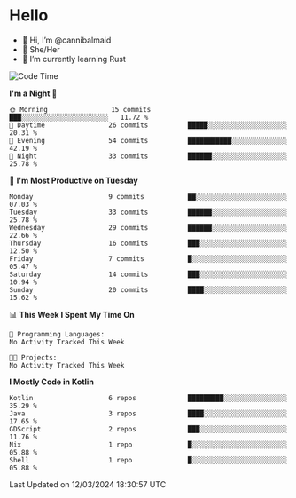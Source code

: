 # Hello
- 👋 Hi, I’m @cannibalmaid
- 👀 She/Her
- 🌱 I’m currently learning Rust

<!--START_SECTION:waka-->
![Code Time](http://img.shields.io/badge/Code%20Time-133%20hrs%2028%20mins-blue)

**I'm a Night 🦉** 

```text
🌞 Morning                15 commits          ███░░░░░░░░░░░░░░░░░░░░░░   11.72 % 
🌆 Daytime                26 commits          █████░░░░░░░░░░░░░░░░░░░░   20.31 % 
🌃 Evening                54 commits          ███████████░░░░░░░░░░░░░░   42.19 % 
🌙 Night                  33 commits          ██████░░░░░░░░░░░░░░░░░░░   25.78 % 
```
📅 **I'm Most Productive on Tuesday** 

```text
Monday                   9 commits           ██░░░░░░░░░░░░░░░░░░░░░░░   07.03 % 
Tuesday                  33 commits          ██████░░░░░░░░░░░░░░░░░░░   25.78 % 
Wednesday                29 commits          ██████░░░░░░░░░░░░░░░░░░░   22.66 % 
Thursday                 16 commits          ███░░░░░░░░░░░░░░░░░░░░░░   12.50 % 
Friday                   7 commits           █░░░░░░░░░░░░░░░░░░░░░░░░   05.47 % 
Saturday                 14 commits          ███░░░░░░░░░░░░░░░░░░░░░░   10.94 % 
Sunday                   20 commits          ████░░░░░░░░░░░░░░░░░░░░░   15.62 % 
```


📊 **This Week I Spent My Time On** 

```text
💬 Programming Languages: 
No Activity Tracked This Week

🐱‍💻 Projects: 
No Activity Tracked This Week
```

**I Mostly Code in Kotlin** 

```text
Kotlin                   6 repos             █████████░░░░░░░░░░░░░░░░   35.29 % 
Java                     3 repos             ████░░░░░░░░░░░░░░░░░░░░░   17.65 % 
GDScript                 2 repos             ███░░░░░░░░░░░░░░░░░░░░░░   11.76 % 
Nix                      1 repo              █░░░░░░░░░░░░░░░░░░░░░░░░   05.88 % 
Shell                    1 repo              █░░░░░░░░░░░░░░░░░░░░░░░░   05.88 % 
```




 Last Updated on 12/03/2024 18:30:57 UTC
<!--END_SECTION:waka-->
